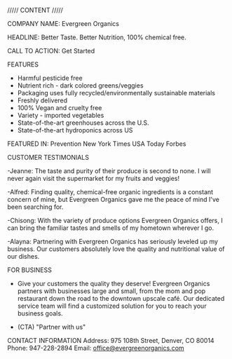 ///// CONTENT /////

COMPANY NAME: Evergreen Organics

HEADLINE: Better Taste. Better Nutrition, 100% chemical free.

CALL TO ACTION: Get Started

FEATURES

- Harmful pesticide free
- Nutrient rich - dark colored greens/veggies
- Packaging uses fully recycled/environmentally sustainable materials
- Freshly delivered
- 100% Vegan and cruelty free
- Variety - imported vegetables
- State-of-the-art greenhouses across the U.S.
- State-of-the-art hydroponics across US

FEATURED IN:
Prevention
New York Times
USA Today
Forbes

CUSTOMER TESTIMONIALS

-Jeanne: The taste and purity of their produce is second to none. I will never again visit the supermarket for my fruits and veggies!

-Alfred: Finding quality, chemical-free organic ingredients is a constant concern of mine, but Evergreen Organics gave me the peace of mind I've been searching for.

-Chisong: With the variety of produce options Evergreen Organics offers, I can bring the familiar tastes and smells of my hometown wherever I go.

-Alayna: Partnering with Evergreen Organics has seriously leveled up my business. Our customers absolutely love the quality and nutritional value of our dishes.

FOR BUSINESS

- Give your customers the quality they deserve! Evergreen Organics partners with businesses large and small, from the mom and pop restaurant down the road to the downtown upscale café. Our dedicated service team will find a customized solution for you to reach your business goals.

- (CTA) "Partner with us"

CONTACT INFORMATION
Address: 975 108th Street, Denver, CO 80014
Phone: 947-228-2894
Email: office@evergreenorganics.com
